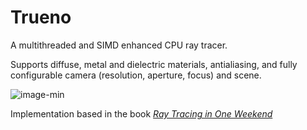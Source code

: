 # Trueno
A multithreaded and SIMD enhanced CPU ray tracer.

Supports diffuse, metal and dielectric materials, antialiasing, and fully
configurable camera (resolution, aperture, focus) and scene.

![image-min](https://user-images.githubusercontent.com/28630268/230793404-1316d55b-f514-4d96-9ed7-89f2204e4f8c.png)

Implementation based in the book [_Ray Tracing in One Weekend_](https://raytracing.github.io/books/RayTracingInOneWeekend.html)
